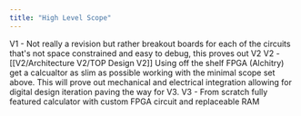 ```yaml
---
title: "High Level Scope"
---
```


V1 - Not really a revision but rather breakout boards for each of the circuits that's not space constrained and easy to debug, this proves out V2
V2 - [[V2/Architecture V2/TOP Design V2]] Using off the shelf FPGA (Alchitry) get a calcualtor as slim as possible working with the minimal scope set above. This will prove out mechanical and electrical integration allowing for digital design iteration paving the way for V3.
V3 - From scratch fully featured calculator with custom FPGA circuit and replaceable RAM